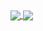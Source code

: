 <a href="https://github.com/anuraghazra/github-readme-stats">
  <img align="center" src="https://github-readme-stats.vercel.app/api?username=stevinz&count_private=true&show_icons=true&include_all_commits=true&hide_border=true&hide_title=true&theme=merko" />
</a>
<a href="https://github.com/anuraghazra/github-readme-stats">
  <img align="center" src="https://github-readme-stats.vercel.app/api/top-langs/?username=stevinz&langs_count=6&layout=compact&hide=html,css,cmake&hide_title=true&hide_border=true&theme=merko" />
</a>
